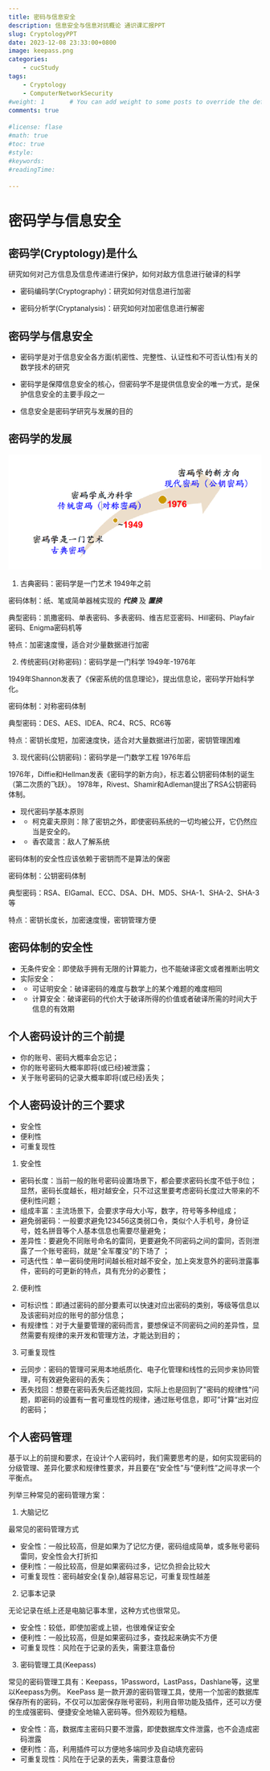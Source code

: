 ```yaml
---
title: 密码与信息安全
description: 信息安全与信息对抗概论 通识课汇报PPT
slug: CryptologyPPT
date: 2023-12-08 23:33:00+0800
image: keepass.png
categories:
    - cucStudy
tags:
    - Cryptology
    - ComputerNetworkSecurity
#weight: 1       # You can add weight to some posts to override the default sorting (date descending)
comments: true

#license: flase
#math: true
#toc: true
#style: 
#keywords:
#readingTime:

---
```

# 密码学与信息安全

## 密码学(Cryptology)是什么

研究如何对己方信息及信息传递进行保护，如何对敌方信息进行破译的科学

- 密码编码学(Cryptography)：研究如何对信息进行加密

- 密码分析学(Cryptanalysis)：研究如何对加密信息进行解密

## 密码学与信息安全

- 密码学是对于信息安全各方面(机密性、完整性、认证性和不可否认性)有关的数学技术的研究

- 密码学是保障信息安全的核心，但密码学不是提供信息安全的唯一方式，是保护信息安全的主要手段之一

- 信息安全是密码学研究与发展的目的

## 密码学的发展

![1](1.png)

1. 古典密码：密码学是一门艺术 1949年之前

密码体制：纸、笔或简单器械实现的 ***代换*** 及 ***置换*** 

典型密码：凯撒密码、单表密码、多表密码、维吉尼亚密码、Hill密码、Playfair密码、Enigma密码机等

特点：加密速度慢，适合对少量数据进行加密

2. 传统密码(对称密码)：密码学是一门科学 1949年-1976年

1949年Shannon发表了《保密系统的信息理论》，提出信息论，密码学开始科学化。

密码体制：对称密码体制

典型密码：DES、AES、IDEA、RC4、RC5、RC6等

特点：密钥长度短，加密速度快，适合对大量数据进行加密，密钥管理困难

3. 现代密码(公钥密码)：密码学是一门数学工程 1976年后

1976年，Diffie和Hellman发表《密码学的新方向》，标志着公钥密码体制的诞生（第二次质的飞跃）。 1978年，Rivest、Shamir和Adleman提出了RSA公钥密码体制。

- 现代密码学基本原则
- - 柯克霍夫原则：除了密钥之外，即使密码系统的一切均被公开，它仍然应当是安全的。
- - 香农箴言：敌人了解系统

密码体制的安全性应该依赖于密钥而不是算法的保密

密码体制：公钥密码体制

典型密码：RSA、ElGamal、ECC、DSA、DH、MD5、SHA-1、SHA-2、SHA-3等

特点：密钥长度长，加密速度慢，密钥管理方便

## 密码体制的安全性

- 无条件安全：即使敌手拥有无限的计算能力，也不能破译密文或者推断出明文
- 实际安全：
- - 可证明安全：破译密码的难度与数学上的某个难题的难度相同
- - 计算安全：破译密码的代价大于破译所得的价值或者破译所需的时间大于信息的有效期


## 个人密码设计的三个前提

- 你的账号、密码大概率会忘记；
- 你的账号密码大概率即将(或已经)被泄露；
- 关于账号密码的记录大概率即将(或已经)丢失；

## 个人密码设计的三个要求

- 安全性
- 便利性
- 可重复现性

1. 安全性

- 密码长度：当前一般的账号密码设置场景下，都会要求密码长度不低于8位；显然，密码长度越长，相对越安全，只不过这里要考虑密码长度过大带来的不便利性问题；
- 组成丰富：主流场景下，会要求字母大小写，数字，符号等多种组成；
- 避免弱密码：一般要求避免123456这类弱口令，类似个人手机号，身份证号，姓名拼音等个人基本信息也需要尽量避免；
- 差异性：要避免不同账号命名的雷同，更要避免不同密码之间的雷同，否则泄露了一个账号密码，就是"全军覆没"的下场了 ；
- 可迭代性：单一密码使用时间越长相对越不安全，加上突发意外的密码泄露事件，密码的可更新的特点，具有充分的必要性；

2. 便利性

- 可标识性：即通过密码的部分要素可以快速对应出密码的类别，等级等信息以及该密码对应的账号的部分信息；
- 有规律性：对于大量要管理的密码而言，要想保证不同密码之间的差异性，显然需要有规律的来开发和管理方法，才能达到目的；

3. 可重复现性

- 云同步：密码的管理可采用本地纸质化、电子化管理和线性的云同步来协同管理，可有效避免密码的丢失；
- 丢失找回：想要在密码丢失后还能找回，实际上也是回到了"密码的规律性"问题，即密码的设置有一套可重现性的规律，通过账号信息，即可”计算“出对应的密码；

## 个人密码管理

基于以上的前提和要求，在设计个人密码时，我们需要思考的是，如何实现密码的分级管理、差异化要求和规律性要求，并且要在“安全性”与“便利性”之间寻求一个平衡点。

列举三种常见的密码管理方案：

1. 大脑记忆

最常见的密码管理方式
- 安全性：一般比较高，但是如果为了记忆方便，密码组成简单，或多账号密码雷同，安全性会大打折扣
- 便利性：一般比较高，但是如果密码过多，记忆负担会比较大
- 可重复现性：密码越安全(复杂),越容易忘记，可重复现性越差

2. 记事本记录

无论记录在纸上还是电脑记事本里，这种方式也很常见。
- 安全性：较低，即使加密或上锁，也很难保证安全
- 便利性：一般比较高，但是如果密码过多，查找起来确实不方便
- 可重复现性：风险在于记录的丢失，需要注意备份

3. 密码管理工具(Keepass)

常见的密码管理工具有：Keepass，1Password，LastPass，Dashlane等，这里以Keepass为例。
KeePass 是一款开源的密码管理工具，使用一个加密的数据库保存所有的密码，不仅可以加密保存账号密码，利用自带功能及插件，还可以方便的生成强密码、便捷安全地输入密码等。但外观较为粗糙。

- 安全性：高，数据库主密码只要不泄露，即使数据库文件泄露，也不会造成密码泄露
- 便利性：高，利用插件可以方便地多端同步及自动填充密码
- 可重复现性：风险在于记录的丢失，需要注意备份


